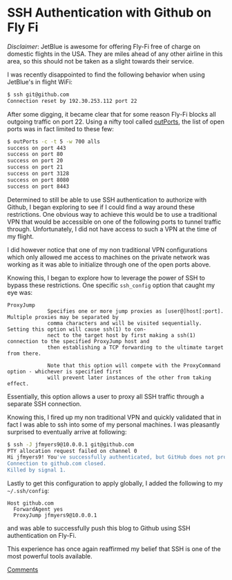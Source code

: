 # SSH Authentication with Github on Fly Fi

*Disclaimer*: JetBlue is awesome for offering Fly-Fi free of charge on domestic
flights in the USA.  They are miles ahead of any other airline in this area, so
this should not be taken as a slight towards their service.

I was recently disappointed to find the following behavior when using JetBlue's in flight WiFi:

```bash
$ ssh git@github.com
Connection reset by 192.30.253.112 port 22
```

After some digging, it became clear that for some reason Fly-Fi blocks all
outgoing traffic on port 22. Using a nifty tool called
[outPorts](https://github.com/nhooyr/outPorts), the list of open ports was in
fact limited to these few:

```bash
$ outPorts -c -t 5 -w 700 alls
success on port 443
success on port 80
success on port 20
success on port 21
success on port 3128
success on port 8080
success on port 8443
```

Determined to still be able to use SSH authentication to authorize with Github,
I began exploring to see if I could find a way around these restrictions. One
obvious way to achieve this would be to use a traditional VPN that would be
accessible on one of the following ports to tunnel traffic through.
Unfortunately, I did not have access to such a VPN at the time of my flight.

I did however notice that one of my non traditional VPN configurations which only 
allowed me access to machines on the private network was working as it was able 
to initialize through one of the open ports above. 

Knowing this, I began to explore how to leverage the power of SSH to bypass these restrictions. 
One specific `ssh_config` option that caught my eye was:

```
ProxyJump
			 Specifies one or more jump proxies as [user@]host[:port].  Multiple proxies may be separated by
			 comma characters and will be visited sequentially.  Setting this option will cause ssh(1) to con‐
			 nect to the target host by first making a ssh(1) connection to the specified ProxyJump host and
			 then establishing a TCP forwarding to the ultimate target from there.

			 Note that this option will compete with the ProxyCommand option - whichever is specified first
			 will prevent later instances of the other from taking effect.
```

Essentially, this option allows a user to proxy all SSH traffic through a
separate SSH connection.

Knowing this, I fired up my non traditional VPN and quickly validated that in fact I
was able to ssh into some of my personal machines. I was pleasantly surprised
to eventually arrive at following:

```bash
$ ssh -J jfmyers9@10.0.0.1 git@github.com
PTY allocation request failed on channel 0
Hi jfmyers9! You've successfully authenticated, but GitHub does not provide shell access.
Connection to github.com closed.
Killed by signal 1.
```

Lastly to get this configuration to apply globally, I added the following to my `~/.ssh/config`:

```
Host github.com
  ForwardAgent yes
  ProxyJump jfmyers9@10.0.0.1
```

and was able to successfully push this blog to Github using SSH authentication
on Fly-Fi.

This experience has once again reaffirmed my belief that SSH is one of the most
powerful tools available.

[Comments](https://github.com/jfmyers9/blogs/issues/4)
